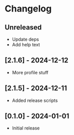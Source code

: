 # Changelog

## Unreleased

- Update deps
- Add help text

## [2.1.6] - 2024-12-12

- More profile stuff


## [2.1.5] - 2024-12-11

- Added release scripts


## [0.1.0] - 2024-01-01

- Initial release
